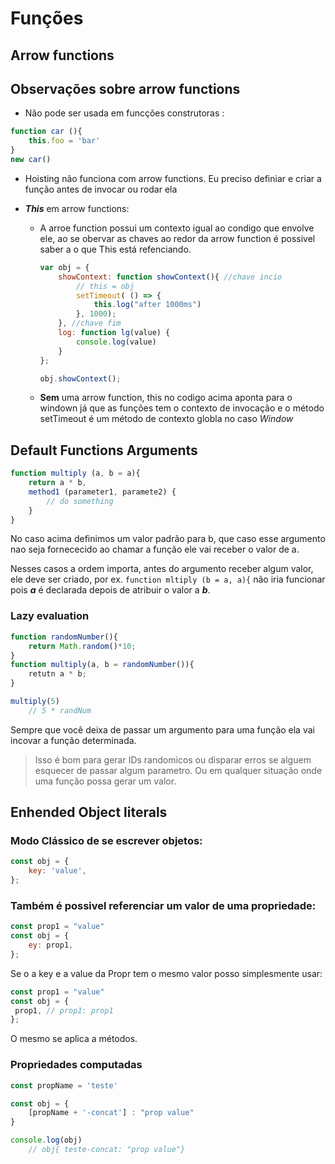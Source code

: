 # Funções

## Arrow functions

## Observações sobre arrow functions

- Não pode ser usada em funcções construtoras :

```js
function car (){
    this.foo = 'bar'
}
new car()
```

- Hoisting não funciona com arrow functions. Eu preciso definiar e criar a função antes de invocar ou rodar ela

- ***This*** em arrow functions:
  
  - A arroe function possui um contexto igual ao condigo que envolve ele, ao se obervar as chaves ao redor da arrow function  é possivel saber a o que This está refenciando.
    
    ```js
    var obj = {
        showContext: function showContext(){ //chave incio
            // this = obj
            setTimeout( () => {
                this.log("after 1000ms")
            }, 1000);
        }, //chave fim
        log: function lg(value) {
            console.log(value)
        }
    };
    
    obj.showContext();
    ```
  
  - **Sem** uma arrow function, this no codigo acima aponta para o windown já que as funções tem o contexto de invocação e o método setTimeout é um método de contexto globla no caso *Window*

## Default Functions Arguments

```js
function multiply (a, b = a){
    return a * b,
    method1 (parameter1, paramete2) {
        // do something 
    }
}
```

No caso acima definimos um valor padrão para b, que caso esse argumento nao seja fornececido ao chamar a função ele vai receber o valor de a. 

Nesses casos a ordem importa,  antes do argumento receber algum valor, ele deve ser criado, por ex. ``function mltiply (b = a, a){`` não iria funcionar pois ***a*** é declarada depois de atribuir o valor a ***b***.

### Lazy evaluation

```js
function randomNumber(){
    return Math.random()*10;
}
function multiply(a, b = randomNumber()){
    retutn a * b;
}

multiply(5)
    // 5 * randNum
```

Sempre que você deixa de passar um argumento para uma função ela vai incovar a função determinada.   

> Isso é bom para gerar IDs randomicos ou disparar erros se alguem esquecer de passar algum parametro. Ou em qualquer situação onde uma função possa gerar um valor.



## Enhended Object literals

### Modo Clássico de se escrever objetos:

```js
const obj = {
    key: 'value',
};
```

### Também é possivel referenciar um valor de uma propriedade:

```js
const prop1 = "value"
const obj = {
    ey: prop1,
};
```

Se o a key e a value da Propr tem o mesmo valor posso simplesmente usar:

```js
const prop1 = "value"
const obj = {
 prop1, // prop1: prop1
};
```

O mesmo se aplica a métodos. 

### Propriedades computadas

```js
const propName = 'teste'

const obj = {
    [propName + '-concat'] : "prop value"
}

console.log(obj)
    // obj{ teste-concat: "prop value"}
```


